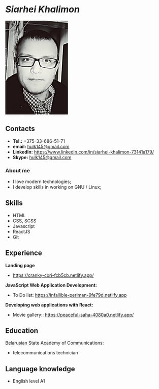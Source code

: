 # _Siarhei Khalimon_
![Profile img](https://raw.githubusercontent.com/Rorshah22/rsschool-cv/gh-pages/me.jpg)

## **Contacts**

 - **Tel.:** +375-33-686-51-71
 - **email:** hulk145@gmail.com
 - **LinkedIn:** <https://www.linkedin.com/in/siarhei-khalimon-73141a179/>
 - **Skype:** hulk145@gmail.com

### **About me** 
- I love modern technologies;
- I develop skills in working on GNU / Linux;

## **Skills** 
- HTML
- CSS, SCSS
- Javascript 
- ReactJS
- Git

## **Experience**
**Landing page**
- https://cranky-cori-fcb5cb.netlify.app/

**JavaScript Web Application Development:**
- To Do list: <https://infallible-perlman-9fe79d.netlify.app>

**Developing web applications with React:**
- Movie gallery:: <https://peaceful-saha-4080a0.netlify.app/>


## **Education**
Belarusian State Academy of Communications: 
- telecommunications technician

## **Language knowledge**
- English level A1
